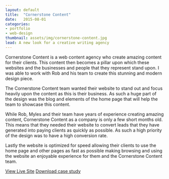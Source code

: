 ```yaml
---
layout: default
title:  "Cornerstone Content"
date:   2015-08-01
categories:
- portfolio
- web-design
thumbnail: assets/img/cornerstone-content.jpg
lead: A new look for a creative writing agency
---
```


Cornerstone Content is a web content agency who create amazing content for their clients. This content then becomes a pillar upon which these websites and the businesses and people that they represent stand upon. I was able to work with Rob and his team to create this stunning and modern design piece.

The Cornerstone Content team wanted their website to stand out and focus heavily upon the content as this is their business. As such a huge part of the design was the blog and elements of the home page that will help the team to showcase this content.

While Rob, Myles and their team have years of experience creating amazing content, Cornerstone Content as a company is only a few short months old. This means that they needed their website to convert leads that they have generated into paying clients as quickly as possible. As such a high priority of the design was to have a high conversion rate.

Lastly the website is optimized for speed allowing their clients to use the home page and other pages as fast as possible making browsing and using the website an enjoyable experience for them and the Cornerstone Content team.

<a class="btn btn-metro" href="http://cornerstonecontent.org">View Live Site</a>
<a class="btn btn-metro" href="/assets/casestudy/abc.pdf">Download case study</a>
